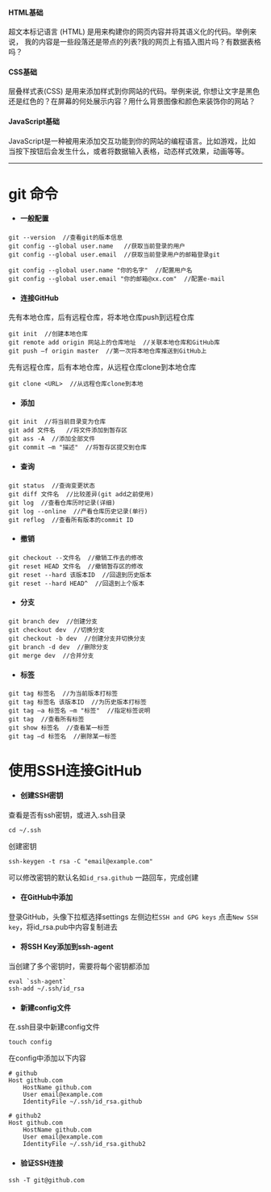 #### HTML基础
超文本标记语言 (HTML) 是用来构建你的网页内容并将其语义化的代码。举例来说， 我的内容是一些段落还是带点的列表?我的网页上有插入图片吗？有数据表格吗？
#### CSS基础
层叠样式表(CSS) 是用来添加样式到你网站的代码。举例来说, 你想让文字是黑色还是红色的？在屏幕的何处展示内容？用什么背景图像和颜色来装饰你的网站？
#### JavaScript基础
JavaScript是一种被用来添加交互功能到你的网站的编程语言。比如游戏，比如当按下按钮后会发生什么，或者将数据输入表格，动态样式效果，动画等等。
********************
# git 命令
* #### 一般配置
```
git --version  //查看git的版本信息
git config --global user.name   //获取当前登录的用户
git config --global user.email  //获取当前登录用户的邮箱登录git

git config --global user.name "你的名字"  //配置用户名
git config --global user.email "你的邮箱@xx.com"  //配置e-mail
```

* #### 连接GitHub
先有本地仓库，后有远程仓库，将本地仓库push到远程仓库

```
git init  //创建本地仓库
git remote add origin 网站上的仓库地址  //关联本地仓库和GitHub库
git push –f origin master  //第一次将本地仓库推送到GitHub上
```
先有远程仓库，后有本地仓库，从远程仓库clone到本地仓库
```
git clone <URL>  //从远程仓库clone到本地
```

* #### 添加
```
git init  //将当前目录变为仓库
git add 文件名   //将文件添加到暂存区
git ass -A  //添加全部文件
git commit –m "描述"  //将暂存区提交到仓库
```

* #### 查询
```
git status  //查询变更状态
git diff 文件名  //比较差异(git add之前使用)
git log  //查看仓库历时记录(详细)
git log --online  //产看仓库历史记录(单行)
git reflog  //查看所有版本的commit ID
```

* #### 撤销
```
git checkout --文件名  //撤销工作去的修改
git reset HEAD 文件名  //撤销暂存区的修改
git reset --hard 该版本ID  //回退到历史版本
git reset --hard HEAD^  //回退到上个版本
```

* #### 分支
```
git branch dev  //创建分支
git checkout dev  //切换分支
git checkout -b dev  //创建分支并切换分支
git branch -d dev  //删除分支
git merge dev  //合并分支
```

* #### 标签
```
git tag 标签名  //为当前版本打标签
git tag 标签名 该版本ID  //为历史版本打标签
git tag –a 标签名 –m "标签"  //指定标签说明
git tag  //查看所有标签
git show 标签名  //查看某一标签
git tag –d 标签名  //删除某一标签
```
# 使用SSH连接GitHub
* #### 创建SSH密钥
查看是否有ssh密钥，或进入.ssh目录

```
cd ~/.ssh
```
创建密钥
```
ssh-keygen -t rsa -C "email@example.com"
```
可以修改密钥的默认名如`id_rsa.github`
一路回车，完成创建

* #### 在GitHub中添加
登录GitHub，头像下拉框选择settings
左侧边栏`SSH and GPG keys`
点击`New SSH key`，将id_rsa.pub中内容复制进去

* #### 将SSH Key添加到ssh-agent
当创建了多个密钥时，需要将每个密钥都添加

```
eval `ssh-agent`
ssh-add ~/.ssh/id_rsa
```

* #### 新建config文件
在.ssh目录中新建config文件
```
touch config
```
在config中添加以下内容
```
# github
Host github.com
    HostName github.com
    User email@example.com
    IdentityFile ~/.ssh/id_rsa.github

# github2
Host github.com
    HostName github.com
    User email@example.com
    IdentityFile ~/.ssh/id_rsa.github2
```

* #### 验证SSH连接
```
ssh -T git@github.com
```